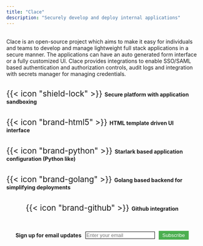 ```yaml
---
title: "Clace"
description: "Securely develop and deploy internal applications"
---
```


<br>
Clace is an open-source project which aims to make it easy for individuals and teams to develop and manage lightweight full stack applications in a secure manner. The applications can have an auto generated form interface or a fully customized UI. Clace provides integrations to enable SSO/SAML based authentication and authorization controls, audit logs and integration with secrets manager for managing credentials.

<br>
<br>

<div style="display: flex; flex-wrap: wrap; justify-content: center;  align-content: center; gap: 5px;">

<span style="font-size:150%;"> {{< icon "shield-lock" >}} </span> **Secure platform with application sandboxing**

<span style="font-size:150%;"> {{< icon "brand-html5" >}} </span> **HTML template driven UI interface**

<span style="font-size:150%;"> {{< icon "brand-python" >}} </span> **Starlark based application configuration (Python like)**

<span style="font-size:150%;"> {{< icon "brand-golang" >}} </span> **Golang based backend for simplifying deployments**

<span style="font-size:150%;"> {{< icon "brand-github" >}} </span> **Github integration**


</div>

<br>
<br>


<!-- Begin Mailchimp Signup Form -->
<!--link href="//cdn-images.mailchimp.com/embedcode/classic-071822.css" rel="stylesheet" type="text/css"-->
  <div id="mc_embed_signup">
    <form action="https://clace.us21.list-manage.com/subscribe/post?u=3e38430549570438cbc8b7513&amp;id=57d9eeea29&amp;f_id=00afa8e1f0" method="post" id="mc-embedded-subscribe-form" name="mc-embedded-subscribe-form" class="validate" target="_blank">
     <div style="display: flex; align-items: center; justify-content: center;">
	<label for="mce-EMAIL" ><b>Sign up for email updates</b></label>
	<input type="email" placeholder="Enter your email" name="EMAIL" id="mce-EMAIL" style="margin-left: 10px; border: 1px solid #000" required>
	<div aria-hidden="true" id="mce-responses" class="clear foot" >
		<div class="response" id="mce-error-response" style="display:none"></div>
		<div class="response" id="mce-success-response" style="display:none"></div>
	</div>    <!-- real people should not fill this in and expect good things - do not remove this or risk form bot signups-->
        <input aria-hidden="true" type="hidden" name="b_3e38430549570438cbc8b7513_57d9eeea29"  value="">
        <button class="rounded-full" type="submit" name="subscribe" id="mc-embedded-subscribe" style="margin-left: 10px; background-color: #4CAF50; color: white; border: none; padding: 4px 10px; cursor: pointer;">Subscribe</button>
     </div>
    </form>
  </div>
<!--End mc_embed_signup-->

<!-- Google tag (gtag.js) -->
<script async src="https://www.googletagmanager.com/gtag/js?id=G-TKDPZGGPL1"></script>
<script>
  window.dataLayer = window.dataLayer || [];
  function gtag(){dataLayer.push(arguments);}
  gtag('js', new Date());

  gtag('config', 'G-TKDPZGGPL1');
</script>
